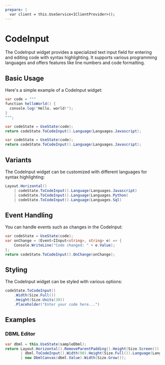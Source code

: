 ```yaml
---
prepare: |
  var client = this.UseService<IClientProvider>();
---
```


# CodeInput

The CodeInput widget provides a specialized text input field for entering and editing code with syntax highlighting. It supports various programming languages and offers features like line numbers and code formatting.

## Basic Usage

Here's a simple example of a CodeInput widget:

```csharp
var code = """
function helloWorld() {
  console.log('Hello, world!');
}
""";

var codeState = UseState(code);
return codeState.ToCodeInput().Language(Languages.Javascript);
```

```csharp 
var codeState = UseState(code);
return codeState.ToCodeInput().Language(Languages.Javascript);
```

## Variants

The CodeInput widget can be customized with different languages for syntax highlighting:

```csharp
Layout.Horizontal()
    | codeState.ToCodeInput().Language(Languages.Javascript)
    | codeState.ToCodeInput().Language(Languages.Python)
    | codeState.ToCodeInput().Language(Languages.Sql)
```

## Event Handling

You can handle events such as changes in the CodeInput:

```csharp
var codeState = UseState(code);
var onChange = (Event<IInput<string>, string> e) => {
    Console.WriteLine("Code changed: " + e.Value);
};
return codeState.ToCodeInput().OnChange(onChange);
```

## Styling

The CodeInput widget can be styled with various options:

```csharp
codeState.ToCodeInput()
    .Width(Size.Full())
    .Height(Size.Units(30))
    .Placeholder("Enter your code here...")
```

<WidgetDocs Type="Ivy.CodeInput" ExtensionsType="Ivy.CodeInputExtensions"/>

## Examples

### DBML Editor

```csharp
var dbml = this.UseState(sampleDbml);
return Layout.Horizontal().RemoveParentPadding().Height(Size.Screen())
       | dbml.ToCodeInput().Width(90).Height(Size.Full()).Language(Languages.Dbml)
       | new DbmlCanvas(dbml.Value).Width(Size.Grow());
``` 